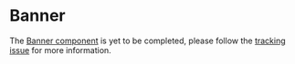 # Banner

The [Banner component](https://material.io/go/design-banner) is yet to be
completed, please follow the [tracking
issue](https://github.com/material-components/material-components-android/issues/74)
for more information.
